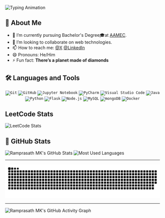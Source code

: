 <!-- For more Icons, refer these link: 
  *  `https://github.com/inttter/md-badges` 
  *  `https://skillicons.dev` 
  *  `https://github.com/marwin1991/profile-technology-icons/blob/main/README.md` 
  *  -->

[AAMEC]: https://www.aamec.edu.in

![Typing Animation](https://readme-typing-svg.herokuapp.com/?color=AF69EF&size=35&center=true&vCenter=true&width=1000&lines=Hello,+World!&font=JetBrains+Mono)

## 🚀 About Me

- 🌱 I’m currently pursuing Bachelor's Degree🎓at [AAMEC][AAMEC]. 
- 👯 I’m looking to collaborate on web technologies. 
- 📫 How to reach me: [@X](https://x.com/ramprasathmk/) [@LinkedIn](https://www.linkedin.com/in/ramprasathmk12/) 
- 😄 Pronouns: He/Him 
- ⚡ Fun fact: **There’s a planet made of diamonds** 

## 🛠 Languages and Tools

<div align="center">
	<code><img width="50" src="https://raw.githubusercontent.com/marwin1991/profile-technology-icons/refs/heads/main/icons/git.png" alt="Git" title="Git"/></code>
	<code><img width="50" src="https://raw.githubusercontent.com/marwin1991/profile-technology-icons/refs/heads/main/icons/github.png" alt="GitHub" title="GitHub"/></code>
	<code><img width="50" src="https://raw.githubusercontent.com/marwin1991/profile-technology-icons/refs/heads/main/icons/jupyter_notebook.png" alt="Jupyter Notebook" title="Jupyter Notebook"/></code>
	<code><img width="50" src="https://raw.githubusercontent.com/marwin1991/profile-technology-icons/refs/heads/main/icons/pycharm.png" alt="PyCharm" title="PyCharm"/></code>
	<code><img width="50" src="https://raw.githubusercontent.com/marwin1991/profile-technology-icons/refs/heads/main/icons/visual_studio_code.png" alt="Visual Studio Code" title="Visual Studio Code"/></code>
	<code><img width="50" src="https://raw.githubusercontent.com/marwin1991/profile-technology-icons/refs/heads/main/icons/java.png" alt="Java" title="Java"/></code>
	<code><img width="50" src="https://raw.githubusercontent.com/marwin1991/profile-technology-icons/refs/heads/main/icons/python.png" alt="Python" title="Python"/></code>
	<code><img width="50" src="https://raw.githubusercontent.com/marwin1991/profile-technology-icons/refs/heads/main/icons/flask.png" alt="Flask" title="Flask"/></code>
	<code><img width="50" src="https://raw.githubusercontent.com/marwin1991/profile-technology-icons/refs/heads/main/icons/node_js.png" alt="Node.js" title="Node.js"/></code>
	<code><img width="50" src="https://raw.githubusercontent.com/marwin1991/profile-technology-icons/refs/heads/main/icons/mysql.png" alt="MySQL" title="MySQL"/></code>
	<code><img width="50" src="https://raw.githubusercontent.com/marwin1991/profile-technology-icons/refs/heads/main/icons/mongodb.png" alt="mongoDB" title="mongoDB"/></code>
	<code><img width="50" src="https://raw.githubusercontent.com/marwin1991/profile-technology-icons/refs/heads/main/icons/docker.png" alt="Docker" title="Docker"/></code>
</div>

##  LeetCode Stats

![LeetCode Stats](https://leetcard.jacoblin.cool/ramprasathmk?theme=dark&hide=ranking&hide_border=true&font=Anek%20Bangla&ext=heatmap)

## 🎲 GitHub Stats
![Ramprasath MK's GitHub Stats](https://github-readme-stats.vercel.app/api?username=ramprasathmk&theme=monokai&show_icons=true&hide_border=true) ![Most Used Languages](https://github-readme-stats.vercel.app/api/top-langs/?username=ramprasathmk&theme=monokai&hide_border=true&include_all_commits=false&count_private=false&layout=compact) 

---

![Contributions](https://raw.githubusercontent.com/ramprasathmk/ramprasathmk/output/github-snake.svg)

---

![Ramprasath MK's GitHub Activity Graph](https://github-readme-activity-graph.vercel.app/graph?username=ramprasathmk&theme=monokai&hide_border=true)


<!---
ramprasathmk/ramprasathmk is a ✨ special ✨ repository because its `README.md` (this file) appears on your GitHub profile.
You can click the Preview link to take a look at your changes.
--->
